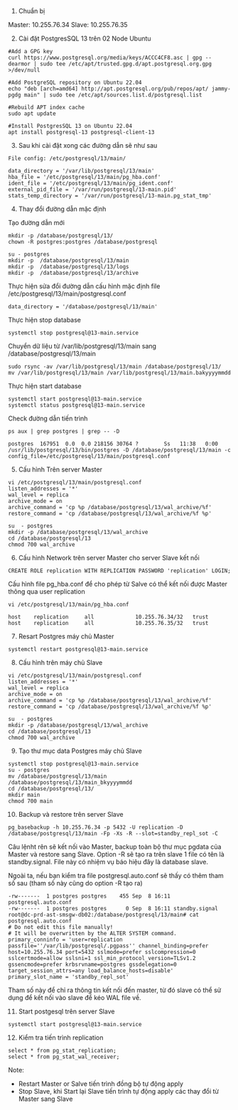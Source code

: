 1. Chuẩn bị

Master: 10.255.76.34
Slave: 10.255.76.35

2. Cài đặt PostgresSQL 13 trên 02 Node Ubuntu
```
#Add a GPG key
curl https://www.postgresql.org/media/keys/ACCC4CF8.asc | gpg --dearmor | sudo tee /etc/apt/trusted.gpg.d/apt.postgresql.org.gpg >/dev/null

#Add PostgreSQL repository on Ubuntu 22.04
echo "deb [arch=amd64] http://apt.postgresql.org/pub/repos/apt/ jammy-pgdg main" | sudo tee /etc/apt/sources.list.d/postgresql.list

#Rebuild APT index cache
sudo apt update

#Install PostgresSQL 13 on Ubuntu 22.04
apt install postgresql-13 postgresql-client-13
```

3. Sau khi cài đặt xong các đường dẫn sẽ như sau

```
File config: /etc/postgresql/13/main/

data_directory = '/var/lib/postgresql/13/main' 
hba_file = '/etc/postgresql/13/main/pg_hba.conf' 
ident_file = '/etc/postgresql/13/main/pg_ident.conf' 
external_pid_file = '/var/run/postgresql/13-main.pid'
stats_temp_directory = '/var/run/postgresql/13-main.pg_stat_tmp'
```
4.  Thay đổi đường dẫn mặc định

Tạo đường dẫn mới
```
mkdir -p /database/postgresql/13/
chown -R postgres:postgres /database/postgresql

su - postgres
mkdir -p  /database/postgresql/13/main
mkdir -p  /database/postgresql/13/logs
mkdir -p  /database/postgresql/13/archive
```

Thực hiện sửa đổi đường dẫn cấu hình mặc định file /etc/postgresql/13/main/postgresql.conf
```
data_directory = '/database/postgresql/13/main' 
```

Thực hiện stop database
```
systemctl stop postgresql@13-main.service
```

Chuyển dữ liệu từ /var/lib/postgresql/13/main sang /database/postgresql/13/main

```
sudo rsync -av /var/lib/postgresql/13/main /database/postgresql/13/
mv /var/lib/postgresql/13/main /var/lib/postgresql/13/main.bakyyyymmdd
```

Thực hiện start database
```
systemctl start postgresql@13-main.service
systemctl status postgresql@13-main.service
```

Check đường dẫn tiến trình
```
ps aux | grep postgres | grep -- -D

postgres  167951  0.0  0.0 218156 30764 ?        Ss   11:38   0:00 /usr/lib/postgresql/13/bin/postgres -D /database/postgresql/13/main -c config_file=/etc/postgresql/13/main/postgresql.conf
```

5. Cấu hình Trên server Master

```
vi /etc/postgresql/13/main/postgresql.conf
listen_addresses = '*'
wal_level = replica
archive_mode = on
archive_command = 'cp %p /database/postgresql/13/wal_archive/%f'
restore_command = 'cp /database/postgresql/13/wal_archive/%f %p'

su  - postgres
mkdir -p /database/postgresql/13/wal_archive
cd /database/postgresql/13
chmod 700 wal_archive
```

6. Cấu hình Network trên server Master cho server Slave kết nối
```
CREATE ROLE replication WITH REPLICATION PASSWORD 'replication' LOGIN;
```
Cấu hình file pg_hba.conf để cho phép từ Salve có thể kết nối được Master thông qua user replication
```
vi /etc/postgresql/13/main/pg_hba.conf

host    replication     all             10.255.76.34/32   trust
host    replication     all             10.255.76.35/32   trust
```

7. Resart Postgres máy chủ Master
```
systemctl restart postgresql@13-main.service
```
8. Cấu hình trên máy chủ Slave
```
vi /etc/postgresql/13/main/postgresql.conf
listen_addresses = '*'
wal_level = replica
archive_mode = on
archive_command = 'cp %p /database/postgresql/13/wal_archive/%f'
restore_command = 'cp /database/postgresql/13/wal_archive/%f %p'

su  - postgres
mkdir -p /database/postgresql/13/wal_archive
cd /database/postgresql/13
chmod 700 wal_archive
```
9. Tạo thư mục data Postgres máy chủ Slave
```
systemctl stop postgresql@13-main.service
su - postgres
mv /database/postgresql/13/main /database/postgresql/13/main_bkyyyymmdd
cd /database/postgresql/13/
mkdir main
chmod 700 main
```
10. Backup và restore trên server Slave
```
pg_basebackup -h 10.255.76.34 -p 5432 -U replication -D /database/postgresql/13/main -Fp -Xs -R --slot=standby_repl_sot -C
```
Câu lệnht rên sẽ kết nối vào Master, backup toàn bộ thư mục pgdata của Master và restore sang Slave. Option -R sẽ tạo ra trên slave 1 file có tên là standby.signal. File này có nhiệm vụ báo hiệu đây là database slave.

Ngoài ta, nếu bạn kiểm tra file postgresql.auto.conf sẽ thấy có thêm tham số sau (tham số này cũng do option -R tạo ra)
```
-rw-------  1 postgres postgres    455 Sep  8 16:11 postgresql.auto.conf
-rw-------  1 postgres postgres      0 Sep  8 16:11 standby.signal
root@dc-prd-ast-smsgw-db02:/database/postgresql/13/main# cat postgresql.auto.conf
# Do not edit this file manually!
# It will be overwritten by the ALTER SYSTEM command.
primary_conninfo = 'user=replication passfile=''/var/lib/postgresql/.pgpass'' channel_binding=prefer host=10.255.76.34 port=5432 sslmode=prefer sslcompression=0 sslcertmode=allow sslsni=1 ssl_min_protocol_version=TLSv1.2 gssencmode=prefer krbsrvname=postgres gssdelegation=0 target_session_attrs=any load_balance_hosts=disable'
primary_slot_name = 'standby_repl_sot'
```

Tham số này để chỉ ra thông tin kết nối đến master, từ đó slave có thể sử dụng để kết nối vào slave để kéo WAL file về.

11. Start postgesql trên server Slave
```
systemctl start postgresql@13-main.service
```

12. Kiểm tra tiến trình replication
```
select * from pg_stat_replication;
select * from pg_stat_wal_receiver;
```

Note:
- Restart Master or Salve tiến trình đồng bộ tự động apply
- Stop Slave, khi Start lại Slave tiến trình tự động apply các thay đổi từ Master sang Slave
